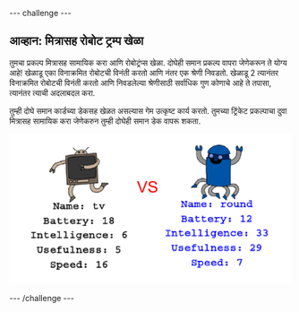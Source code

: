 \--- challenge \---

## आव्हान: मित्रासह रोबोट ट्रम्प खेळा

तुमचा प्रकल्प मित्रासह सामायिक करा आणि रोबोट्रंप्स खेळा. दोघेही समान प्रकल्प वापरा जेणेकरून ते योग्य आहे! खेळाडू एका विनाक्रमित रोबोटची विनंती करतो आणि नंतर एक श्रेणी निवडतो. खेळाडू 2 त्यानंतर विनाक्रमित रोबोटची विनंती करतो आणि निवडलेल्या श्रेणीसाठी सर्वाधिक गुण कोणाचे आहे ते तपासा, त्यानंतर त्याची अदलाबदल करा.

तुम्ही दोघे समान कार्डच्या डेकसह खेळत असल्यास गेम उत्कृष्ट कार्य करतो. तुमच्या ट्रिंकेट प्रकल्पाचा दुवा मित्रासह सामायिक करा जेणेकरुन तुम्ही दोघेही समान डेक वापरू शकता.

![screenshot](images/robotrumps-play.png)

\--- /challenge \---